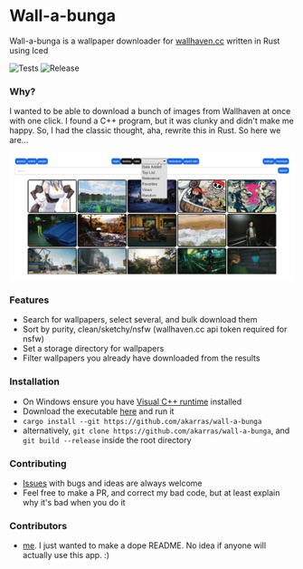 # Wall-a-bunga
Wall-a-bunga is a wallpaper downloader for [wallhaven.cc](http://wallhaven.cc) written in Rust using Iced

![Tests](https://github.com/akarras/wall-a-bunga/workflows/Tests/badge.svg)
![Release](https://github.com/akarras/wall-a-bunga/workflows/Release/badge.svg)

### Why?
I wanted to be able to download a bunch of images from Wallhaven at once with one click. I found a C++ program, but it was 
clunky and didn't make me happy. So, I had the classic thought, aha, rewrite this in Rust. So here we are...

![](demo.gif)

### Features
* Search for wallpapers, select several, and bulk download them
* Sort by purity, clean/sketchy/nsfw (wallhaven.cc api token required for nsfw)
* Set a storage directory for wallpapers
* Filter wallpapers you already have downloaded from the results

### Installation
* On Windows ensure you have [Visual C++ runtime](https://aka.ms/vs/16/release/vc_redist.x64.exe) installed
* Download the executable [here](https://github.com/akarras/wall-a-bunga/releases/latest) and run it
* `cargo install --git https://github.com/akarras/wall-a-bunga`
* alternatively, `git clone https://github.com/akarras/wall-a-bunga`, and `git build --release` inside the root directory

### Contributing
* [Issues](https://github.com/akarras/wall-a-bunga/issues/new) with bugs and ideas are always welcome
* Feel free to make a PR, and correct my bad code, but at least explain why it's bad when you do it

### Contributors
* [me](https://github.com/akarras). I just wanted to make a dope README.
 No idea if anyone will actually use this app. :)